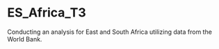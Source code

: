 # ES_Africa_T3
Conducting an analysis for East and South Africa utilizing data from the World Bank.
